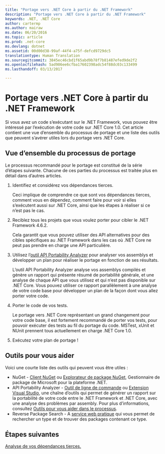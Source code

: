 ```yaml
---
title: "Portage vers .NET Core à partir du .NET Framework"
description: "Portage vers .NET Core à partir du .NET Framework"
keywords: .NET, .NET Core
author: cartermp
ms.author: mairaw
ms.date: 06/20/2016
ms.topic: article
ms.prod: .net-core
ms.devlang: dotnet
ms.assetid: 00d00d38-99af-44f4-a75f-defcd9729dc5
translationtype: Human Translation
ms.sourcegitcommit: 3845ec46cbd1f65abd9b78f7b81487efed9de2f2
ms.openlocfilehash: 5ad986ee6cfba17602398adc54f88dc03c133499
ms.lasthandoff: 03/13/2017

---
```


# <a name="porting-to-net-core-from-net-framework"></a>Portage vers .NET Core à partir du .NET Framework

Si vous avez un code s’exécutant sur le .NET Framework, vous pouvez être intéressé par l’exécution de votre code sur .NET Core 1.0.  Cet article contient une vue d’ensemble du processus de portage et une liste des outils que peuvent s’avérer utiles lors du portage vers .NET Core.

## <a name="overview-of-the-porting-process"></a>Vue d’ensemble du processus de portage

Le processus recommandé pour le portage est constitué de la série d’étapes suivante.  Chacune de ces parties du processus est traitée plus en détail dans d’autres articles.

1. Identifiez et considérez vos dépendances tierces.

   Ceci implique de comprendre ce que sont vos dépendances tierces, comment vous en dépendez, comment faire pour voir si elles s’exécutent aussi sur .NET Core, ainsi que les étapes à réaliser si ce n’est pas le cas.
   
2. Reciblez tous les projets que vous voulez porter pour cibler le .NET Framework 4.6.2.

   Cela garantit que vous pouvez utiliser des API alternatives pour des cibles spécifiques au .NET Framework dans les cas où .NET Core ne peut pas prendre en charge une API particulière.
   
3. Utilisez l’[outil API Portability Analyzer](https://github.com/Microsoft/dotnet-apiport/) pour analyser vos assemblys et développer un plan pour réaliser le portage en fonction de ses résultats.

   L’outil API Portability Analyzer analyse vos assemblys compilés et génère un rapport qui présente résumé de portabilité générale, et une analyse de chaque API que vous utilisez et qui n’est pas disponible sur .NET Core.  Vous pouvez utiliser ce rapport parallèlement à une analyse de votre code base pour développer un plan de la façon dont vous allez porter votre code.
   
4. Porter le code de vos tests.

   Le portage vers .NET Core représentant un grand changement pour votre code base, il est fortement recommandé de porter vos tests, pour pouvoir exécuter des tests au fil du portage du code.  MSTest, xUnit et NUnit prennent tous actuellement en charge .NET Core 1.0.
   
6. Exécutez votre plan de portage !

## <a name="tools-to-help"></a>Outils pour vous aider

Voici une courte liste des outils qui peuvent vous être utiles :

* NuGet - [Client NuGet](https://dist.nuget.org/index.html) ou [Explorateur de package NuGet](https://github.com/NuGetPackageExplorer/NuGetPackageExplorer), Gestionnaire de package de Microsoft pour la plateforme .NET.
* API Portability Analyzer - [Outil de ligne de commande](https://github.com/Microsoft/dotnet-apiport/releases) ou [Extension Visual Studio](https://visualstudiogallery.msdn.microsoft.com/1177943e-cfb7-4822-a8a6-e56c7905292b), une chaîne d’outils qui permet de générer un rapport sur la portabilité de votre code entre le .NET Framework et .NET Core, avec une analyse des problèmes par assembly.  Pour plus d’informations, consultez [Outils pour vous aider dans le processus](https://github.com/Microsoft/dotnet-apiport/blob/master/docs/HowTo/).
* Reverse Package Search - A [service web pratique](https://packagesearch.azurewebsites.net) qui vous permet de rechercher un type et de trouver des packages contenant ce type.

## <a name="next-steps"></a>Étapes suivantes

[Analyse de vos dépendances tierces.](third-party-deps.md)
   


